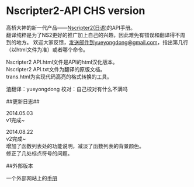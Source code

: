 Nscripter2-API CHS version
==============

高桥大神的新一代产品——[Nscripter2(日语)](http://www.nscripter.com/)的API手册。    
翻译纯粹是为了NS2更好的推广加上自己的兴趣，因此难免有错误和翻译得不周到的地方。    欢迎大家反馈，发送邮件到yueyongdong@gmail.com，指出第几行（以html文件为准）或者哪个命令。

Nscripter2 API.html文件是API的html汉化版本。   
Nscripter2 API.txt文件为翻译的原版文档。   
trans.html为实现代码高亮的格式转换的工具。

渣翻译：yueyongdong 校对：自己校对有什么不满吗

##更新日志##

2014.05.03    
v1完成~

2014.08.22    
v2完成~    
增加了函数列表处的功能说明，减淡了函数列表的背景颜色。     
修正了几处标点符号的问题。


##外部版本

一个外部网站上的[手册](http://chenhai.net/NScripter2APICHSv0.2.html "有问题请发送邮件")